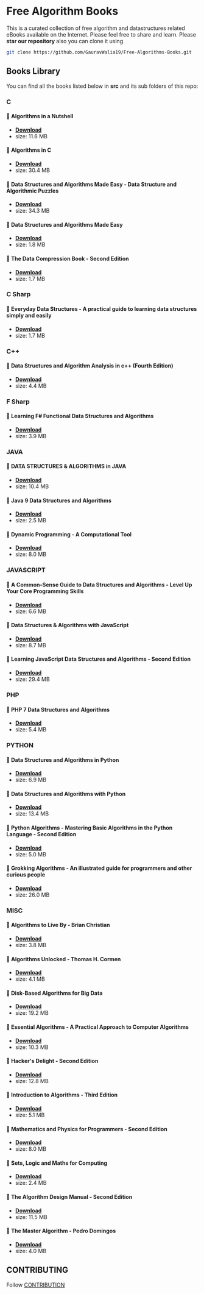 # Free Algorithm Books

This is a curated collection of free algorithm and datastructures related eBooks available on the Internet. Please feel free to share and learn. Please **star our repository** also you can clone it using

```bash
git clone https://github.com/GauravWalia19/Free-Algorithms-Books.git
```

## Books Library

You can find all the books listed below in **src** and its sub folders of this repo:

### C

#### :rocket: Algorithms in a Nutshell

* [**Download**](/src/C/Algorithms-in-a-Nutshell.pdf)
* size: 11.6 MB

#### :rocket: Algorithms in C

* [**Download**](/src/C/Algorithms-in-C.pdf)
* size: 30.4 MB

#### :rocket: Data Structures and Algorithms Made Easy - Data Structure and Algorithmic Puzzles

* [**Download**](/src/C/Data-Structures-and-Algorithms-Made-Easy-Data-Structure-and-Algorithmic-Puzzles.pdf)
* size: 34.3 MB

#### :rocket: Data Structures and Algorithms Made Easy

* [**Download**](/src/C/Data-Structures-and-Algorithms-made-Easy.pdf)
* size: 1.8 MB

#### :rocket: The Data Compression Book - Second Edition

* [**Download**](/src/C/The-Data-Compression-Book-Second-Edition.pdf)
* size: 1.7 MB

### C Sharp

#### :rocket: Everyday Data Structures - A practical guide to learning data structures simply and easily

* [**Download**](/src/C#/Everyday-Data-Structures-A-practical-guide-to-learning-data-structures-simply-and-easily.pdf)
* size: 1.7 MB

### C++

#### :rocket: Data Structures and Algorithm Analysis in c++ (Fourth Edition)

* [**Download**](/src/C++/DataStructuresAndAlgorithmAnalysisInCpp_2014.pdf)
* size: 4.4 MB

### F Sharp

#### :rocket: Learning F# Functional Data Structures and Algorithms

* [**Download**](/src/F#/Learning-F#-Functional-Data-Structures-and-Algorithms.pdf)
* size: 3.9 MB

### JAVA

#### :rocket: DATA STRUCTURES & ALGORITHMS in JAVA

* [**Download**](/src/JAVA/Data-Structures-and-Algorithms-in-Java.pdf)
* size: 10.4 MB

#### :rocket: Java 9 Data Structures and Algorithms

* [**Download**](/src/JAVA/java-9-data-structures-algorithms.pdf)
* size: 2.5 MB

#### :rocket: Dynamic Programming - A Computational Tool

* [**Download**](/src/JAVA/Dynamic-Programming-A-Computational-Tool.pdf)
* size: 8.0 MB

### JAVASCRIPT

#### :rocket: A Common-Sense Guide to Data Structures and Algorithms - Level Up Your Core Programming Skills

* [**Download**](/src/JAVASCRIPT/A-Common-Sense-Guide-to-Data-Structures-and-Algorithms-Level-Up-Your-Core-Programming-Skills.pdf)
* size: 6.6 MB

#### :rocket: Data Structures & Algorithms with JavaScript

* [**Download**](/src/JAVASCRIPT/Data-Structures-&-Algorithms-with-JavaScript.pdf)
* size: 8.7 MB

#### :rocket: Learning JavaScript Data Structures and Algorithms - Second Edition

* [**Download**](/src/JAVASCRIPT/Learning-JavaScript-Data-Structures-and-Algorithms-Second-Edition.pdf)
* size: 29.4 MB

### PHP

#### :rocket: PHP 7 Data Structures and Algorithms

* [**Download**](/src/PHP/PHP-7-Data-Structures-and-Algorithms.pdf)
* size: 5.4 MB

### PYTHON

#### :rocket: Data Structures and Algorithms in Python

* [**Download**](/src/PYTHON/Data-Structures-and-Algorithms-in-Python.pdf)
* size: 6.9 MB

#### :rocket: Data Structures and Algorithms with Python

* [**Download**](/src/PYTHON/Data-Structures-and-Algorithms-with-Python.pdf)
* size: 13.4 MB

#### :rocket: Python Algorithms - Mastering Basic Algorithms in the Python Language - Second Edition

* [**Download**](/src/PYTHON/Python-Algorithms-Mastering-Basic-Algorithms-in-the-Python-Language-Second-Edition.pdf)
* size: 5.0 MB

#### :rocket: Grokking Algorithms - An illustrated guide for programmers and other curious people

* [**Download**](/src/PYTHON/Grokking-Algorithms-An-illustrated-guide-for-programmers-and-other-curious-people.pdf)
* size: 26.0 MB

### MISC

#### :rocket: Algorithms to Live By - Brian Christian

* [**Download**](/src/Algorithms-to-Live-By-Brian-Christian.pdf)
* size: 3.8 MB

#### :rocket: Algorithms Unlocked - Thomas H. Cormen

* [**Download**](/src/Algorithms-Unlocked-Thomas-H.-Cormen.pdf)
* size: 4.1 MB

#### :rocket: Disk-Based Algorithms for Big Data

* [**Download**](/src/Disk-Based-Algorithms-for-Big-Data.pdf)
* size: 19.2 MB

#### :rocket: Essential Algorithms - A Practical Approach to Computer Algorithms

* [**Download**](/src/Essential-Algorithms-A-Practical-Approach-to-Computer-Algorithms.pdf)
* size: 10.3 MB

#### :rocket: Hacker's Delight - Second Edition

* [**Download**](/src/Hacker%27s-Delight-Second-Edition.pdf)
* size: 12.8 MB

#### :rocket: Introduction to Algorithms - Third Edition

* [**Download**](/src/Introduction-to-Algorithms-Third-Edition.pdf)
* size: 5.1 MB

#### :rocket: Mathematics and Physics for Programmers - Second Edition

* [**Download**](/src/Mathematics-and-Physics-for-Programmers-Second-Edition.pdf)
* size: 8.0 MB

#### :rocket: Sets, Logic and Maths for Computing

* [**Download**](/src/Sets,-Logic-and-Maths-for-Computing.pdf)
* size: 2.4 MB

#### :rocket: The Algorithm Design Manual - Second Edition

* [**Download**](/src/The-Algorithm-Design-Manual-Second-Edition.pdf)
* size: 11.5 MB

#### :rocket: The Master Algorithm - Pedro Domingos

* [**Download**](/src/The-Master-Algorithm-Pedro-Domingos.pdf)
* size: 4.0 MB

## CONTRIBUTING

Follow [CONTRIBUTION](CONTRIBUTING.md)